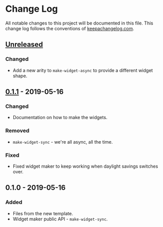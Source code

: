 # Change Log
All notable changes to this project will be documented in this file. This change log follows the conventions of [keepachangelog.com](http://keepachangelog.com/).

## [Unreleased]
### Changed
- Add a new arity to `make-widget-async` to provide a different widget shape.

## [0.1.1] - 2019-05-16
### Changed
- Documentation on how to make the widgets.

### Removed
- `make-widget-sync` - we're all async, all the time.

### Fixed
- Fixed widget maker to keep working when daylight savings switches over.

## 0.1.0 - 2019-05-16
### Added
- Files from the new template.
- Widget maker public API - `make-widget-sync`.

[Unreleased]: https://github.com/your-name/numbers-to-lcd/compare/0.1.1...HEAD
[0.1.1]: https://github.com/your-name/numbers-to-lcd/compare/0.1.0...0.1.1
